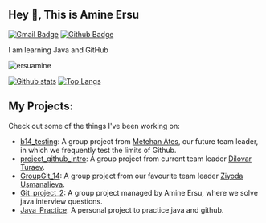 ## Hey 👋, This is Amine Ersu
[![Gmail Badge](https://img.shields.io/badge/-amine.ersu@gmail.com-c14438?style=flat&logo=Gmail&logoColor=white&link=mailto:amine.ersu@gmail.com)](mailto:amine.ersu@gmail.com) [![Github Badge](https://img.shields.io/badge/-ersuamine-grey?style=flat&logo=github&logoColor=white&link=https://github.com/ersuamine/)](https://www.github.com/ersuamine/) <p align='left'>I am learning Java and GitHub</p>

<p align=left> <img src=https://komarev.com/ghpvc/?username=ersuamine alt=ersuamine /> </p>


[![Github stats](https://github-readme-stats.vercel.app/api?username=ersuamine&show_icons=true&include_all_commits=true)](https://github.com/ersuamine/github-readme-stats)
[![Top Langs](https://github-readme-stats.vercel.app/api/top-langs/?username=ersuamine&layout=compact)](https://github.com/ersuamine/github-readme-stats)

## My Projects:
Check out some of the things I've been working on:
- [b14_testing](https://github.com/4745Mthn/b14_testing): A group project from [Metehan Ates](https://github.com/4745Mthn), our future team leader, in which we frequently test the limits of Github.
- [project_github_intro](https://github.com/dilovar1992/project_github_intro): A group project from current team leader [Dilovar Turaev](https://github.com/dilovar1992).
- [GroupGit_14](https://github.com/greengreene/GroupGit_14): A group project from our favourite team leader [Ziyoda Usmanalieva](https://github.com/greengreene).
- [Git_project_2](https://github.com/ersuamine/Git_Project_2): A group project managed by Amine Ersu, where we solve java interview questions.
- [Java_Practice](https://github.com/ersuamine/Java_Practice): A personal project to practice java and github.

<!--
## Let's Connect!
Want to chat or collaborate? Hit me up:

- 📧 Email: amine.ersu@gmail.com

Looking forward to connecting with you!

- 💼 LinkedIn: [Your LinkedIn Profile URL]
- 🔗 Website/Blog: [Your Website URL]

Looking forward to connecting with you!




**ersuamine/ersuamine** is a ✨ _special_ ✨ repository because its `README.md` (this file) appears on your GitHub profile.

Here are some ideas to get you started:

- 🔭 I’m currently working on ...
- 🌱 I’m currently learning ...
- 👯 I’m looking to collaborate on ...
- 🤔 I’m looking for help with ...
- 💬 Ask me about ...
- 📫 How to reach me: ...
- 😄 Pronouns: ...
- ⚡ Fun fact: ...
-->
